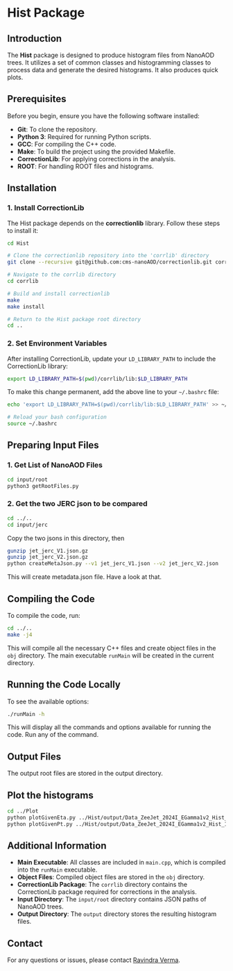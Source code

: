 # Hist Package


## Introduction

The **Hist** package is designed to produce histogram files from NanoAOD trees. It utilizes a set of common classes and histogramming classes to process data and generate the desired histograms. It also produces quick plots. 

## Prerequisites

Before you begin, ensure you have the following software installed:

- **Git**: To clone the repository.
- **Python 3**: Required for running Python scripts.
- **GCC**: For compiling the C++ code.
- **Make**: To build the project using the provided Makefile.
- **CorrectionLib**: For applying corrections in the analysis.
- **ROOT**: For handling ROOT files and histograms.

## Installation

### 1. Install CorrectionLib

The Hist package depends on the **correctionlib** library. Follow these steps to install it:

```bash
cd Hist

# Clone the correctionlib repository into the 'corrlib' directory
git clone --recursive git@github.com:cms-nanoAOD/correctionlib.git corrlib

# Navigate to the corrlib directory
cd corrlib

# Build and install correctionlib
make
make install

# Return to the Hist package root directory
cd ..
```

### 2. Set Environment Variables

After installing CorrectionLib, update your `LD_LIBRARY_PATH` to include the CorrectionLib library:

```bash
export LD_LIBRARY_PATH=$(pwd)/corrlib/lib:$LD_LIBRARY_PATH
```

To make this change permanent, add the above line to your `~/.bashrc` file:

```bash
echo 'export LD_LIBRARY_PATH=$(pwd)/corrlib/lib:$LD_LIBRARY_PATH' >> ~/.bashrc

# Reload your bash configuration
source ~/.bashrc
```

## Preparing Input Files

### 1. Get List of NanoAOD Files

```bash
cd input/root
python3 getRootFiles.py
```

### 2. Get the two JERC json to be compared

```bash
cd ../..
cd input/jerc
```
Copy the two jsons in this directory, then

```bash
gunzip jet_jerc_V1.json.gz
gunzip jet_jerc_V2.json.gz
python createMetaJson.py --v1 jet_jerc_V1.json --v2 jet_jerc_V2.json 
```
This will create metadata.json file. Have a look at that.

## Compiling the Code

To compile the code, run:

```bash
cd ../..
make -j4
```

This will compile all the necessary C++ files and create object files in the `obj` directory. The main executable `runMain` will be created in the current directory.

## Running the Code Locally

To see the available options:

```bash
./runMain -h
```

This will display all the commands and options available for running the code. Run any of the command.

## Output Files

The output root files are stored in the output directory. 


## Plot the histograms


```bash
cd ../Plot
python plotGivenEta.py ../Hist/output/Data_ZeeJet_2024I_EGamma1v2_Hist_1of10.root out_Eta.pdf
python plotGivenPt.py ../Hist/output/Data_ZeeJet_2024I_EGamma1v2_Hist_1of10.root out_Pt.pdf
```


## Additional Information

- **Main Executable**: All classes are included in `main.cpp`, which is compiled into the `runMain` executable.
- **Object Files**: Compiled object files are stored in the `obj` directory.
- **CorrectionLib Package**: The `corrlib` directory contains the CorrectionLib package required for corrections in the analysis.
- **Input Directory**: The `input/root` directory contains JSON paths of NanoAOD trees.
- **Output Directory**: The `output` directory stores the resulting histogram files.

## Contact

For any questions or issues, please contact [Ravindra Verma](mailto:rverma@cern.ch).

